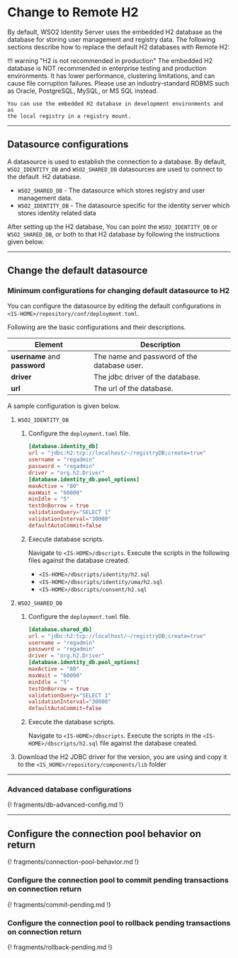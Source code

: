 # Change to Remote H2

By default, WSO2 Identity Server uses the embedded H2 database as the database
for storing user management and registry data.
The following sections describe how to replace the default H2 databases
with Remote H2:

!!! warning "H2 is not recommended in production"
    The embedded H2 database is NOT recommended in enterprise testing and
    production environments. It has lower performance, clustering
    limitations, and can cause file corruption failures. Please use an
    industry-standard RDBMS such as Oracle, PostgreSQL, MySQL, or MS SQL
    instead.
    
    You can use the embedded H2 database in development environments and as
    the local registry in a registry mount.

---   

## Datasource configurations

A datasource is used to establish the connection to a database. By
default, `WSO2_IDENTITY_DB` and `WSO2_SHARED_DB` datasources are used to connect
to the default  H2 database. 

- `WSO2_SHARED_DB` - The datasource which stores registry and user management
                     data.
- `WSO2_IDENTITY_DB` - The datasource specific for the identity server which stores
                       identity related data
                       
After setting up the H2 database, You can point the `WSO2_IDENTITY_DB` or 
`WSO2_SHARED_DB`, or both to that H2 database by following the instructions given below.

---

## Change the default datasource

### Minimum configurations for changing default datasource to H2
 
You can configure the datasource by editing the default configurations in `<IS-HOME>/repository/conf/deployment.toml`. 

Following are the basic configurations and their descriptions. 

<table>
<thead>
<tr class="header">
<th>Element</th>
<th>Description</th>
</tr>
</thead>
<tbody>
<tr class="even">
<td><strong>username</strong> and <strong>password</strong></td>
<td>The name and password of the database user.</td>
</tr>
<tr class="even">
<td><strong>driver</strong></td>
<td>The jdbc driver of the database.</td>
</tr>
<tr class="even">
<td><strong>url</strong></td>
<td>The url of the database.</td>
</tr>
</table>   
 
A sample configuration is given below.

1. `WSO2_IDENTITY_DB` 

    1. Configure the `deployment.toml` file.

        ``` toml
        [database.identity_db]
        url = "jdbc:h2:tcp://localhost/~/registryDB;create=true"
        username = "regadmin"
        password = "regadmin"
        driver = "org.h2.Driver"
        [database.identity_db.pool_options]
        maxActive = "80"
        maxWait = "60000"
        minIdle = "5"
        testOnBorrow = true
        validationQuery="SELECT 1"
        validationInterval="30000"
        defaultAutoCommit=false
        ```
    
    1. Execute database scripts.
    
        Navigate to `<IS-HOME>/dbscripts`. Execute the scripts in the following files against the database created.
        
        - `<IS-HOME>/dbscripts/identity/h2.sql`
        - `<IS-HOME>/dbscripts/identity/uma/h2.sql`
        - `<IS-HOME>/dbscripts/consent/h2.sql`
        
2. `WSO2_SHARED_DB`
    
    1. Configure the `deployment.toml` file.

        ``` toml
        [database.shared_db]
        url = "jdbc:h2:tcp://localhost/~/registryDB;create=true"
        username = "regadmin"
        password = "regadmin"
        driver = "org.h2.Driver"
        [database.identity_db.pool_options]
        maxActive = "80"
        maxWait = "60000"
        minIdle = "5"
        testOnBorrow = true
        validationQuery="SELECT 1"
        validationInterval="30000"
        defaultAutoCommit=false
        ```
        
    1.  Execute the database scripts.
    
        Navigate to `<IS-HOME>/dbscripts`. Execute the scripts in the `<IS-HOME>/dbscripts/h2.sql` file against the database created.
    
3.  Download the H2 JDBC driver for the version, you are using and copy it to the `<IS_HOME>/repository/components/lib` folder  



---            

### Advanced database configurations

{! fragments/db-advanced-config.md !}

---
  
## Configure the connection pool behavior on return 

{! fragments/connection-pool-behavior.md !}

### Configure the connection pool to commit pending transactions on connection return
        
{! fragments/commit-pending.md !}

### Configure the connection pool to rollback pending transactions on connection return

{! fragments/rollback-pending.md !}